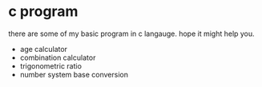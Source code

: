 # c program

there are some of my basic program in c langauge.
hope it might help you.

* age calculator
* combination calculator
* trigonometric ratio
* number system base conversion